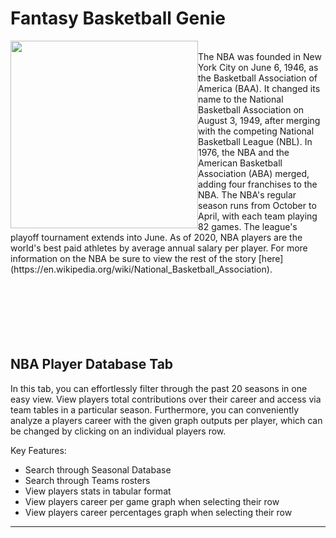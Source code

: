 # Fantasy Basketball Genie

<img style="float: left" src="https://media1.giphy.com/media/5h5HJRTkYEvT2o6yvJ/giphy.gif" width="300"/>
<br />
The NBA was founded in New York City on June 6, 1946, as the Basketball Association of America (BAA). It changed its name to the National Basketball Association on August 3, 1949, after merging with the competing National Basketball League (NBL). In 1976, the NBA and the American Basketball Association (ABA) merged, adding four franchises to the NBA. The NBA's regular season runs from October to April, with each team playing 82 games. The league's playoff tournament extends into June. As of 2020, NBA players are the world's best paid athletes by average annual salary per player. For more information on the NBA be sure to view the rest of the story [here](https://en.wikipedia.org/wiki/National_Basketball_Association).


<br/>
<br/>
<br/>
<br/>
<br/>
<br/>
<br/>

## NBA Player Database Tab

In this tab, you can effortlessly filter through the past 20 seasons in one easy view. View players total contributions over their career and access via team tables in a particular season. Furthermore, you can conveniently analyze a players career with the given graph outputs per player, which can be changed by clicking on an individual players row.

Key Features:

- Search through Seasonal Database
- Search through Teams rosters
- View players stats in tabular format
- View players career per game graph when selecting their row
- View players career percentages graph when selecting their row

---

